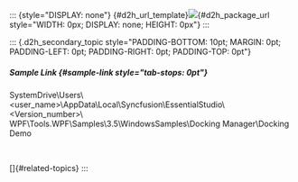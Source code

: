 ::: {style="DISPLAY: none"}
[](ms-xhelp:///?Id=d2h_url_template){#d2h_url_template}![](!package_url!){#d2h_package_url style="WIDTH: 0px; DISPLAY: none; HEIGHT: 0px"}
:::

::: {.d2h_secondary_topic style="PADDING-BOTTOM: 10pt; MARGIN: 0pt; PADDING-LEFT: 0pt; PADDING-RIGHT: 0pt; PADDING-TOP: 0pt"}
##### Sample Link {#sample-link style="tab-stops: 0pt"}

SystemDrive\\Users\\\<user_name\>\\AppData\\Local\\Syncfusion\\EssentialStudio\\\<Version_number\>\\ WPF\\Tools.WPF\\Samples\\3.5\\WindowsSamples\\Docking Manager\\Docking Demo

 

[]{#related-topics}
:::
